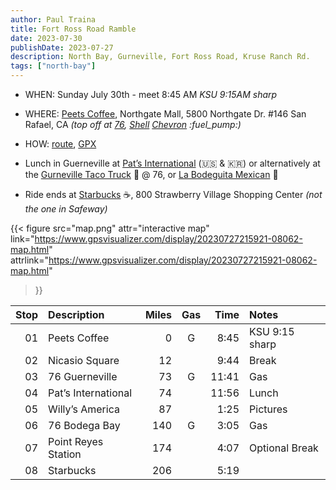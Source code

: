 ```yaml
---
author: Paul Traina
title: Fort Ross Road Ramble
date: 2023-07-30
publishDate: 2023-07-27
description: North Bay, Gurneville, Fort Ross Road, Kruse Ranch Rd.
tags: ["north-bay"]
---
```

* WHEN: Sunday July 30th - meet 8:45 AM *KSU 9:15AM sharp*

* WHERE: [Peets Coffee](https://goo.gl/maps/Nr19wF2eEhyFY9L28),
   Northgate Mall, 5800 Northgate Dr. #146 San Rafael, CA
   *(top off at [76](https://goo.gl/maps/F1zv2PQTcjTju17X6),
   [Shell](https://goo.gl/maps/7iN9H6bbP4ePVyYt9)
   [Chevron](https://goo.gl/maps/F3aGLG3vAwCmEkaK9) :fuel_pump:)*

* HOW:
  [route](https://www.gpsvisualizer.com/display/20230727215921-08062-map.html),
  [GPX](fort-ross.gpx)

* Lunch in Guerneville at
[Pat’s International](https://goo.gl/maps/b1wHVau5ZGLLCUjY7) (:us: & :kr:)
or alternatively at the
[Gurneville Taco Truck](https://www.guernevilletacotruck.com) :taco: @ 76, or
[La Bodeguita Mexican](https://goo.gl/maps/BrJcXxdC16p3T3iB7) :burrito:

* Ride ends at [Starbucks](https://goo.gl/maps/BrJcXxdC16p3T3iB7) :coffee:,
800 Strawberry Village Shopping Center *(not the one in Safeway)*

{{< figure src="map.png" attr="interactive map"
    link="https://www.gpsvisualizer.com/display/20230727215921-08062-map.html"
    attrlink="https://www.gpsvisualizer.com/display/20230727215921-08062-map.html"
>}}

| Stop | Description          | Miles | Gas  | Time  | Notes
| ---: | :----------          | ----: | :--: | ----: | :----
|   01 | Peets Coffee         | 0     | G    |  8:45 | KSU 9:15 sharp
|   02 | Nicasio Square       | 12    |      |  9:44 | Break
|   03 | 76 Guerneville       | 73    | G    | 11:41 | Gas
|   04 | Pat’s International  | 74    |      | 11:56 | Lunch
|   05 | Willy’s America      | 87    |      |  1:25 | Pictures
|   06 | 76 Bodega Bay        | 140   | G    |  3:05 | Gas
|   07 | Point Reyes Station  | 174   |      |  4:07 | Optional Break
|   08 | Starbucks            | 206   |      |  5:19 |

